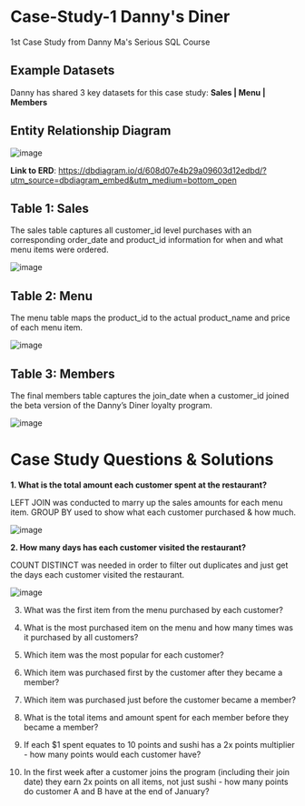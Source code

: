 # Case-Study-1 Danny's Diner
1st Case Study from Danny Ma's Serious SQL Course

## **Example Datasets**

Danny has shared 3 key datasets for this case study: **Sales | Menu | Members**

## Entity Relationship Diagram
![image](https://user-images.githubusercontent.com/74512335/129699208-a6703c22-b8af-443b-bb1c-ab924560bf88.png)

**Link to ERD**: https://dbdiagram.io/d/608d07e4b29a09603d12edbd/?utm_source=dbdiagram_embed&utm_medium=bottom_open

## **Table 1: Sales**
The sales table captures all customer_id level purchases with an corresponding order_date and product_id information for when and what menu items were ordered.

![image](https://user-images.githubusercontent.com/74512335/129871895-6a2283d1-6f70-4dfa-acbf-de7db46842a6.png)

## **Table 2: Menu**
The menu table maps the product_id to the actual product_name and price of each menu item.

![image](https://user-images.githubusercontent.com/74512335/129872863-4415d888-a599-4699-a71f-fc8e65582fc6.png)

## **Table 3: Members**
The final members table captures the join_date when a customer_id joined the beta version of the Danny’s Diner loyalty program.

![image](https://user-images.githubusercontent.com/74512335/129873255-d73f810e-296b-4d51-aff9-5e4424769d0e.png)

# Case Study Questions & Solutions
**1. What is the total amount each customer spent at the restaurant?**

LEFT JOIN was conducted to marry up the sales amounts for each menu item. GROUP BY used to show what each customer purchased & how much.

![image](https://user-images.githubusercontent.com/74512335/130072193-b736b614-f2ff-4552-82d4-3d02cc43be2b.png)

**2. How many days has each customer visited the restaurant?**

COUNT DISTINCT was needed in order to filter out duplicates and just get the days each customer visited the restaurant.

 ![image](https://user-images.githubusercontent.com/74512335/129976292-915675f8-75e5-4c8e-aced-179dbaed52c6.png)


3. What was the first item from the menu purchased by each customer?

4. What is the most purchased item on the menu and how many times was it purchased by all customers?

5. Which item was the most popular for each customer?

6. Which item was purchased first by the customer after they became a member?

7. Which item was purchased just before the customer became a member?

8. What is the total items and amount spent for each member before they became a member?

9. If each $1 spent equates to 10 points and sushi has a 2x points multiplier - how many points would each customer have?

10. In the first week after a customer joins the program (including their join date) they earn 2x points on all items, not just sushi - how many points do customer A and B have at the end of January?

